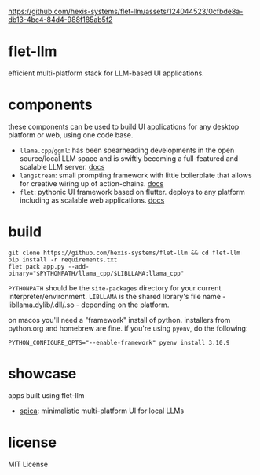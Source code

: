 
https://github.com/hexis-systems/flet-llm/assets/124044523/0cfbde8a-db13-4bc4-84d4-988f185ab5f2

# flet-llm

efficient multi-platform stack for LLM-based UI applications.

# components

these components can be used to build UI applications for any desktop platform or web, using one code base.

- `llama.cpp`/`ggml`: has been spearheading developments in the open source/local LLM space and is swiftly becoming a full-featured and scalable LLM server. [docs](https://llama-cpp-python.readthedocs.io)
- `langstream`: small prompting framework with little boilerplate that allows for creative wiring up of action-chains. [docs](https://rogeriochaves.github.io/langstream)
- `flet`: pythonic UI framework based on flutter. deploys to any platform including as scalable web applications. [docs](https://flet.dev/docs)

# build

```
git clone https://github.com/hexis-systems/flet-llm && cd flet-llm
pip install -r requirements.txt
flet pack app.py --add-binary="$PYTHONPATH/llama_cpp/$LIBLLAMA:llama_cpp"
```
`PYTHONPATH` should be the `site-packages` directory for your current interpreter/environment. `LIBLLAMA` is the shared library's file name - libllama.dylib/.dll/.so - depending on the platform.

on macos you'll need a "framework" install of python. installers from python.org and homebrew are fine. if you're using `pyenv`, do the following:

```
PYTHON_CONFIGURE_OPTS="--enable-framework" pyenv install 3.10.9
```

# showcase

apps built using flet-llm

- [spica](https://hexis.systems/spica): minimalistic multi-platform UI for local LLMs

# license

MIT License
